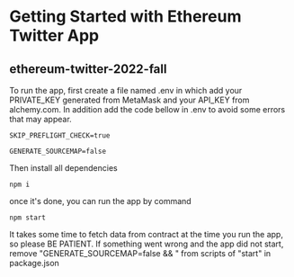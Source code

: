 # Getting Started with Ethereum Twitter App

## ethereum-twitter-2022-fall

To run the app, first create a file named .env in which add your PRIVATE_KEY generated from MetaMask and your API_KEY from alchemy.com. In addition add the code bellow in .env to avoid some errors that may appear.

    SKIP_PREFLIGHT_CHECK=true

    GENERATE_SOURCEMAP=false

Then install all dependencies

    npm i

once it's done, you can run the app by command

    npm start

It takes some time to fetch data from contract at the time you run the app, so please BE PATIENT.
If something went wrong and the app did not start, remove "GENERATE_SOURCEMAP=false && " from scripts of "start" in package.json
